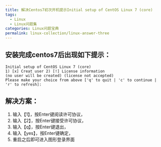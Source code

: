 ```yaml
---
title: 解决Centos7初次开机提示Initial setup of CentOS Linux 7 (core)
tags:
  - Linux
  - Linux问题集
categories: Linux问题宝典
permalink: linux-collection/linux-answer-three
---
```


## 安装完成centos7后出现如下提示：

    Initial setup of CentOS Linux 7 (core)
    1) [x] Creat user 2) [!] License information
    (no user will be created) (license not accepted)
    Please make your choice from above ['q' to quit | 'c' to continue | 'r' to refresh]:


## 解决方案：

1. 输入【1】，按Enter键阅读许可协议，
2. 输入【2】，按Enter键接受许可协议，
3. 输入【q】，按Enter键退出，
4. 输入【yes】，按Enter键确定，
5. 重启之后即可进入图形登录界面
